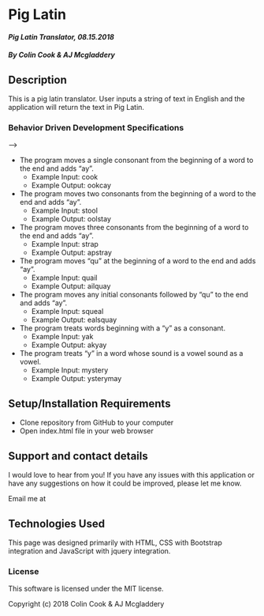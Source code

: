 # **Pig Latin**

#### _Pig Latin Translator, 08.15.2018_

##### By Colin Cook & AJ Mcgladdery

## Description

This is a pig latin translator. User inputs a string of text in English and the application will return the text in Pig Latin.

### Behavior Driven Development Specifications
<!--
* The program does nothing to non-alphabetical characters, since they do not contain consonants or vowels.
    * Example Input: 3
    * Example Output: 3 -->
<!-- * The program adds "ay" to single-letter words beginning with a vowel.
    * Example Input: i
    * Example Output: iay -->
<!-- * The program adds “way” to multi-letter words beginning with a vowel.
    <!-- * Example Input: apple
    * Example Output: appleway --> -->
*  The program moves a single consonant from the beginning of a word to the end and adds “ay”.
    * Example Input: cook
    * Example Output: ookcay
* The program moves two consonants from the beginning of a word to the end and adds “ay”.
    * Example Input: stool
    * Example Output: oolstay
* The program moves three consonants from the beginning of a word to the end and adds “ay”.
    * Example Input: strap
    * Example Output: apstray
* The program moves “qu” at the beginning of a word to the end and adds “ay”.
    * Example Input: quail
    * Example Output: ailquay
* The program moves any initial consonants followed by “qu” to the end and adds “ay”.
    * Example Input: squeal
    * Example Output: ealsquay
* The program treats words beginning with a “y” as a consonant.
    * Example Input: yak
    * Example Output: akyay
* The program treats “y” in a word whose sound is a vowel sound as a vowel.
    * Example Input: mystery
    * Example Output: ysterymay



## Setup/Installation Requirements

* Clone repository from GitHub to your computer
* Open index.html file in your web browser

## Support and contact details

I would love to hear from you! If you have any issues with this application or have any suggestions on how it could be improved, please let me know.

Email me at

## Technologies Used

This page was designed primarily with HTML, CSS with Bootstrap integration and JavaScript with jquery integration.

### License

This software is licensed under the MIT license.

Copyright (c) 2018 Colin Cook & AJ Mcgladdery
